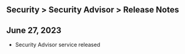 ## Security > Security Advisor > Release Notes

## June 27, 2023
* Security Advisor service released
